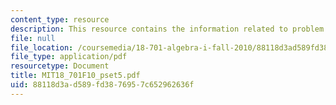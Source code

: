 ```yaml
---
content_type: resource
description: This resource contains the information related to problem set 5.
file: null
file_location: /coursemedia/18-701-algebra-i-fall-2010/88118d3ad589fd3876957c652962636f_MIT18_701F10_pset5.pdf
file_type: application/pdf
resourcetype: Document
title: MIT18_701F10_pset5.pdf
uid: 88118d3a-d589-fd38-7695-7c652962636f
---
```

